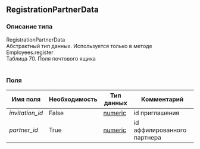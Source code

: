 
## RegistrationPartnerData

### Описание типа
RegistrationPartnerData<br/>Абстрактный тип данных. Используется только в методе Employees.register<br/>Таблица 70. Поля почтового ящика<br/><br/>
### Поля

| Имя поля | Необходимость | Тип данных | Комментарий |
|---|---|---|---|
|*invitation_id*|False|[numeric](/docs/types/numeric.md)|id приглашения<br/>|
|*partner_id*|True|[numeric](/docs/types/numeric.md)|id аффилированного партнера<br/>|
